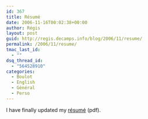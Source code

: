 ```yaml
---
id: 367
title: Résumé
date: 2006-11-16T00:02:38+00:00
author: Régis
layout: post
guid: http://regis.decamps.info/blog/2006/11/resume/
permalink: /2006/11/resume/
tmac_last_id:
  - ""
dsq_thread_id:
  - "564528910"
categories:
  - Boulot
  - English
  - Général
  - Perso
---
```

I have finally updated my [résumé](http://regis.decamps.info/cv/cv-en.pdf) (pdf).
